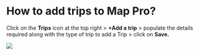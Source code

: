 # How to add trips to Map Pro?

<p class="no-margin">Click on the <b>Trips</b> icon at the top right &gt; <b>+Add a trip</b> &gt; populate the details required along with the type of trip to add a Trip &gt; click on <b>Save.</b></p>
<p class="no-margin"></p>
<div class="intercom-container"><img src="/assets/img/teams-pro/image_125.png"></div>


<Intercom />
<Hubspot />
<Clarity />
<GoogleAnalytics />
